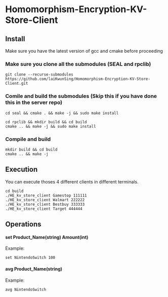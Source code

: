 # Homomorphism-Encryption-KV-Store-Client

## Install
Make sure you have the latest version of gcc and cmake before proceeding

### Make sure you clone all the submodules (SEAL and rpclib)
```
git clone --recurse-submodules https://github.com/laiKwunSing/Homomorphism-Encryption-KV-Store-Client.git
```

### Comile and build the submodules (Skip this if you have done this in the server repo)
```
cd seal && cmake . && make -j && sudo make install
```

```
cd rpclib && mkdir build && cd build 
cmake .. && make -j && sudo make install
```

### Compile and build
```
mkdir build && cd build
cmake .. && make -j
```

## Execution
You can execute thoses 4 different clients in different terminals.

```
cd build
./HE_kv_store_client Gamestop 111111
./HE_kv_store_client Walmart 222222
./HE_kv_store_client Bestbuy 333333
./HE_kv_store_client Target 444444
```

## Operations

#### set Product_Name(string) Amount(int)
Example: 

```
set NintendoSwitch 100
```

#### avg Product_Name(string)
Example: 

```
avg NintendoSwitch
```
